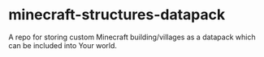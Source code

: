 # minecraft-structures-datapack
A repo for storing custom Minecraft building/villages as a datapack which can be included into Your world.

